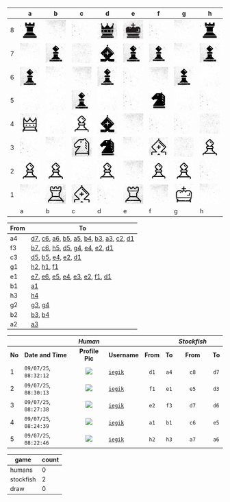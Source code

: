|   | a | b | c | d | e | f | g | h |
|---|---|---|---|---|---|---|---|---|
| 8 | ![piece](./pieces/style-2/rook-b.jpg) | ![piece](./pieces/style-2/bg-5.jpg) | ![piece](./pieces/style-2/bg-2.jpg) | ![piece](./pieces/style-2/queen-b.jpg) | ![piece](./pieces/style-2/king-b.jpg) | ![piece](./pieces/style-2/bg-2.jpg) | ![piece](./pieces/style-2/bg-3.jpg) | ![piece](./pieces/style-2/rook-b.jpg) |
| 7 | ![piece](./pieces/style-2/bg-3.jpg) | ![piece](./pieces/style-2/pawn-b.jpg) | ![piece](./pieces/style-2/bg-4.jpg) | ![piece](./pieces/style-2/bishop-b.jpg) | ![piece](./pieces/style-2/pawn-b.jpg) | ![piece](./pieces/style-2/pawn-b.jpg) | ![piece](./pieces/style-2/bg-3.jpg) | ![piece](./pieces/style-2/pawn-b.jpg) |
| 6 | ![piece](./pieces/style-2/pawn-b.jpg) | ![piece](./pieces/style-2/bg-3.jpg) | ![piece](./pieces/style-2/bg-5.jpg) | ![piece](./pieces/style-2/pawn-b.jpg) | ![piece](./pieces/style-2/bg-2.jpg) | ![piece](./pieces/style-2/bg-5.jpg) | ![piece](./pieces/style-2/pawn-b.jpg) | ![piece](./pieces/style-2/bg-1.jpg) |
| 5 | ![piece](./pieces/style-2/bg-1.jpg) | ![piece](./pieces/style-2/bg-1.jpg) | ![piece](./pieces/style-2/pawn-b.jpg) | ![piece](./pieces/style-2/bg-1.jpg) | ![piece](./pieces/style-2/bg-2.jpg) | ![piece](./pieces/style-2/knight-b.jpg) | ![piece](./pieces/style-2/bg-1.jpg) | ![piece](./pieces/style-2/bg-2.jpg) |
| 4 | ![piece](./pieces/style-2/queen-w.jpg) | ![piece](./pieces/style-2/bg-1.jpg) | ![piece](./pieces/style-2/pawn-w.jpg) | ![piece](./pieces/style-2/bishop-b.jpg) | ![piece](./pieces/style-2/bg-5.jpg) | ![piece](./pieces/style-2/bg-2.jpg) | ![piece](./pieces/style-2/bg-2.jpg) | ![piece](./pieces/style-2/bg-4.jpg) |
| 3 | ![piece](./pieces/style-2/bg-2.jpg) | ![piece](./pieces/style-2/bg-3.jpg) | ![piece](./pieces/style-2/knight-w.jpg) | ![piece](./pieces/style-2/knight-b.jpg) | ![piece](./pieces/style-2/bg-3.jpg) | ![piece](./pieces/style-2/bishop-w.jpg) | ![piece](./pieces/style-2/bg-4.jpg) | ![piece](./pieces/style-2/pawn-w.jpg) |
| 2 | ![piece](./pieces/style-2/pawn-w.jpg) | ![piece](./pieces/style-2/pawn-w.jpg) | ![piece](./pieces/style-2/bg-1.jpg) | ![piece](./pieces/style-2/pawn-w.jpg) | ![piece](./pieces/style-2/bg-5.jpg) | ![piece](./pieces/style-2/pawn-w.jpg) | ![piece](./pieces/style-2/pawn-w.jpg) | ![piece](./pieces/style-2/bg-2.jpg) |
| 1 | ![piece](./pieces/style-2/bg-3.jpg) | ![piece](./pieces/style-2/rook-w.jpg) | ![piece](./pieces/style-2/bishop-w.jpg) | ![piece](./pieces/style-2/bg-2.jpg) | ![piece](./pieces/style-2/rook-w.jpg) | ![piece](./pieces/style-2/bg-5.jpg) | ![piece](./pieces/style-2/king-w.jpg) | ![piece](./pieces/style-2/bg-3.jpg) |
|   | a | b | c | d | e | f | g | h |


| From |  To  |
|------|------|
|  a4  | [d7](https://github.com/tanishq-singh-2407/readme-chess/issues/new?title=chess_move_a4d7&labels=make+move&body=Just+push+%27Submit+new+issue%27.+You+don%27t+need+to+do+anything+else.), [c6](https://github.com/tanishq-singh-2407/readme-chess/issues/new?title=chess_move_a4c6&labels=make+move&body=Just+push+%27Submit+new+issue%27.+You+don%27t+need+to+do+anything+else.), [a6](https://github.com/tanishq-singh-2407/readme-chess/issues/new?title=chess_move_a4a6&labels=make+move&body=Just+push+%27Submit+new+issue%27.+You+don%27t+need+to+do+anything+else.), [b5](https://github.com/tanishq-singh-2407/readme-chess/issues/new?title=chess_move_a4b5&labels=make+move&body=Just+push+%27Submit+new+issue%27.+You+don%27t+need+to+do+anything+else.), [a5](https://github.com/tanishq-singh-2407/readme-chess/issues/new?title=chess_move_a4a5&labels=make+move&body=Just+push+%27Submit+new+issue%27.+You+don%27t+need+to+do+anything+else.), [b4](https://github.com/tanishq-singh-2407/readme-chess/issues/new?title=chess_move_a4b4&labels=make+move&body=Just+push+%27Submit+new+issue%27.+You+don%27t+need+to+do+anything+else.), [b3](https://github.com/tanishq-singh-2407/readme-chess/issues/new?title=chess_move_a4b3&labels=make+move&body=Just+push+%27Submit+new+issue%27.+You+don%27t+need+to+do+anything+else.), [a3](https://github.com/tanishq-singh-2407/readme-chess/issues/new?title=chess_move_a4a3&labels=make+move&body=Just+push+%27Submit+new+issue%27.+You+don%27t+need+to+do+anything+else.), [c2](https://github.com/tanishq-singh-2407/readme-chess/issues/new?title=chess_move_a4c2&labels=make+move&body=Just+push+%27Submit+new+issue%27.+You+don%27t+need+to+do+anything+else.), [d1](https://github.com/tanishq-singh-2407/readme-chess/issues/new?title=chess_move_a4d1&labels=make+move&body=Just+push+%27Submit+new+issue%27.+You+don%27t+need+to+do+anything+else.) |
|  f3  | [b7](https://github.com/tanishq-singh-2407/readme-chess/issues/new?title=chess_move_f3b7&labels=make+move&body=Just+push+%27Submit+new+issue%27.+You+don%27t+need+to+do+anything+else.), [c6](https://github.com/tanishq-singh-2407/readme-chess/issues/new?title=chess_move_f3c6&labels=make+move&body=Just+push+%27Submit+new+issue%27.+You+don%27t+need+to+do+anything+else.), [h5](https://github.com/tanishq-singh-2407/readme-chess/issues/new?title=chess_move_f3h5&labels=make+move&body=Just+push+%27Submit+new+issue%27.+You+don%27t+need+to+do+anything+else.), [d5](https://github.com/tanishq-singh-2407/readme-chess/issues/new?title=chess_move_f3d5&labels=make+move&body=Just+push+%27Submit+new+issue%27.+You+don%27t+need+to+do+anything+else.), [g4](https://github.com/tanishq-singh-2407/readme-chess/issues/new?title=chess_move_f3g4&labels=make+move&body=Just+push+%27Submit+new+issue%27.+You+don%27t+need+to+do+anything+else.), [e4](https://github.com/tanishq-singh-2407/readme-chess/issues/new?title=chess_move_f3e4&labels=make+move&body=Just+push+%27Submit+new+issue%27.+You+don%27t+need+to+do+anything+else.), [e2](https://github.com/tanishq-singh-2407/readme-chess/issues/new?title=chess_move_f3e2&labels=make+move&body=Just+push+%27Submit+new+issue%27.+You+don%27t+need+to+do+anything+else.), [d1](https://github.com/tanishq-singh-2407/readme-chess/issues/new?title=chess_move_f3d1&labels=make+move&body=Just+push+%27Submit+new+issue%27.+You+don%27t+need+to+do+anything+else.) |
|  c3  | [d5](https://github.com/tanishq-singh-2407/readme-chess/issues/new?title=chess_move_c3d5&labels=make+move&body=Just+push+%27Submit+new+issue%27.+You+don%27t+need+to+do+anything+else.), [b5](https://github.com/tanishq-singh-2407/readme-chess/issues/new?title=chess_move_c3b5&labels=make+move&body=Just+push+%27Submit+new+issue%27.+You+don%27t+need+to+do+anything+else.), [e4](https://github.com/tanishq-singh-2407/readme-chess/issues/new?title=chess_move_c3e4&labels=make+move&body=Just+push+%27Submit+new+issue%27.+You+don%27t+need+to+do+anything+else.), [e2](https://github.com/tanishq-singh-2407/readme-chess/issues/new?title=chess_move_c3e2&labels=make+move&body=Just+push+%27Submit+new+issue%27.+You+don%27t+need+to+do+anything+else.), [d1](https://github.com/tanishq-singh-2407/readme-chess/issues/new?title=chess_move_c3d1&labels=make+move&body=Just+push+%27Submit+new+issue%27.+You+don%27t+need+to+do+anything+else.) |
|  g1  | [h2](https://github.com/tanishq-singh-2407/readme-chess/issues/new?title=chess_move_g1h2&labels=make+move&body=Just+push+%27Submit+new+issue%27.+You+don%27t+need+to+do+anything+else.), [h1](https://github.com/tanishq-singh-2407/readme-chess/issues/new?title=chess_move_g1h1&labels=make+move&body=Just+push+%27Submit+new+issue%27.+You+don%27t+need+to+do+anything+else.), [f1](https://github.com/tanishq-singh-2407/readme-chess/issues/new?title=chess_move_g1f1&labels=make+move&body=Just+push+%27Submit+new+issue%27.+You+don%27t+need+to+do+anything+else.) |
|  e1  | [e7](https://github.com/tanishq-singh-2407/readme-chess/issues/new?title=chess_move_e1e7&labels=make+move&body=Just+push+%27Submit+new+issue%27.+You+don%27t+need+to+do+anything+else.), [e6](https://github.com/tanishq-singh-2407/readme-chess/issues/new?title=chess_move_e1e6&labels=make+move&body=Just+push+%27Submit+new+issue%27.+You+don%27t+need+to+do+anything+else.), [e5](https://github.com/tanishq-singh-2407/readme-chess/issues/new?title=chess_move_e1e5&labels=make+move&body=Just+push+%27Submit+new+issue%27.+You+don%27t+need+to+do+anything+else.), [e4](https://github.com/tanishq-singh-2407/readme-chess/issues/new?title=chess_move_e1e4&labels=make+move&body=Just+push+%27Submit+new+issue%27.+You+don%27t+need+to+do+anything+else.), [e3](https://github.com/tanishq-singh-2407/readme-chess/issues/new?title=chess_move_e1e3&labels=make+move&body=Just+push+%27Submit+new+issue%27.+You+don%27t+need+to+do+anything+else.), [e2](https://github.com/tanishq-singh-2407/readme-chess/issues/new?title=chess_move_e1e2&labels=make+move&body=Just+push+%27Submit+new+issue%27.+You+don%27t+need+to+do+anything+else.), [f1](https://github.com/tanishq-singh-2407/readme-chess/issues/new?title=chess_move_e1f1&labels=make+move&body=Just+push+%27Submit+new+issue%27.+You+don%27t+need+to+do+anything+else.), [d1](https://github.com/tanishq-singh-2407/readme-chess/issues/new?title=chess_move_e1d1&labels=make+move&body=Just+push+%27Submit+new+issue%27.+You+don%27t+need+to+do+anything+else.) |
|  b1  | [a1](https://github.com/tanishq-singh-2407/readme-chess/issues/new?title=chess_move_b1a1&labels=make+move&body=Just+push+%27Submit+new+issue%27.+You+don%27t+need+to+do+anything+else.) |
|  h3  | [h4](https://github.com/tanishq-singh-2407/readme-chess/issues/new?title=chess_move_h3h4&labels=make+move&body=Just+push+%27Submit+new+issue%27.+You+don%27t+need+to+do+anything+else.) |
|  g2  | [g3](https://github.com/tanishq-singh-2407/readme-chess/issues/new?title=chess_move_g2g3&labels=make+move&body=Just+push+%27Submit+new+issue%27.+You+don%27t+need+to+do+anything+else.), [g4](https://github.com/tanishq-singh-2407/readme-chess/issues/new?title=chess_move_g2g4&labels=make+move&body=Just+push+%27Submit+new+issue%27.+You+don%27t+need+to+do+anything+else.) |
|  b2  | [b3](https://github.com/tanishq-singh-2407/readme-chess/issues/new?title=chess_move_b2b3&labels=make+move&body=Just+push+%27Submit+new+issue%27.+You+don%27t+need+to+do+anything+else.), [b4](https://github.com/tanishq-singh-2407/readme-chess/issues/new?title=chess_move_b2b4&labels=make+move&body=Just+push+%27Submit+new+issue%27.+You+don%27t+need+to+do+anything+else.) |
|  a2  | [a3](https://github.com/tanishq-singh-2407/readme-chess/issues/new?title=chess_move_a2a3&labels=make+move&body=Just+push+%27Submit+new+issue%27.+You+don%27t+need+to+do+anything+else.) |


|||_Human_||||_Stockfish_||
|-|-|:-:|-|:-:|:-:|:-:|:-:|
|**No**|**Date and Time**|**Profile Pic**|**Username**|**From**|**To**|**From**|**To**|
|1|`09/07/25`, `08:32:12`|<img src="https://github.com/iegik.png" height="50px" /> | [`iegik`](https://github.com/iegik)|`d1`|`a4`|`c8`|`d7`|
|2|`09/07/25`, `08:30:13`|<img src="https://github.com/iegik.png" height="50px" /> | [`iegik`](https://github.com/iegik)|`f1`|`e1`|`e5`|`d3`|
|3|`09/07/25`, `08:27:38`|<img src="https://github.com/iegik.png" height="50px" /> | [`iegik`](https://github.com/iegik)|`e2`|`f3`|`d7`|`d6`|
|4|`09/07/25`, `08:24:39`|<img src="https://github.com/iegik.png" height="50px" /> | [`iegik`](https://github.com/iegik)|`a1`|`b1`|`c6`|`e5`|
|5|`09/07/25`, `08:22:46`|<img src="https://github.com/iegik.png" height="50px" /> | [`iegik`](https://github.com/iegik)|`h2`|`h3`|`a7`|`a6`|


| game | count |
|------|-------|
| humans | 0 |
| stockfish | 2 |
| draw | 0 |


